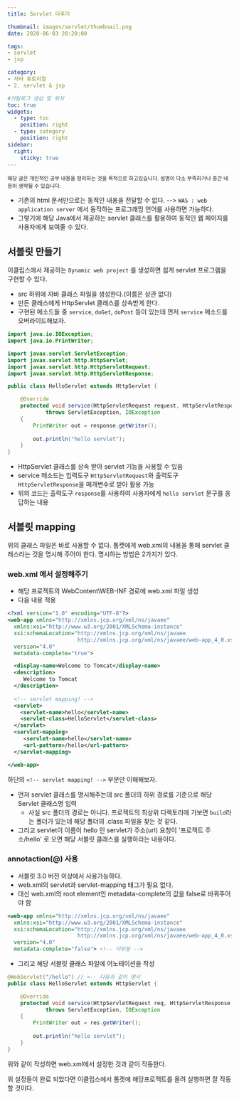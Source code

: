 ```yaml
---
title: Servlet 다루기

thumbnail: images/servlet/thumbnail.png
date: 2020-06-03 20:20:00

tags: 
- servlet
- jsp

category:
- 자바 튜토리얼
- 2. servlet & jsp

#카탈로그 생성 및 위치
toc: true
widgets:
  - type: toc
    position: right
  - type: category
    position: right
sidebar:
  right:
    sticky: true
---
```


<sup>해당 글은 개인적인 공부 내용을 정리하는 것을 목적으로 하고있습니다. 설명이 다소 부족하거나 중간 내용이 생략될 수 있습니다.</sup>

- 기존의 html 문서만으로는 동적인 내용을 전달할 수 없다. --> `WAS : web application server` 에서 동작하는 프로그래밍 언어를 사용하면 가능하다.
- 그렇기에 해당 Java에서 제공하는 servlet 클래스를 활용하여 동적인 웹 페이지를 사용자에게 보여줄 수 있다.
<!-- more -->

## 서블릿 만들기
이클립스에서 제공하는 `Dynamic web project` 를 생성하면 쉽게 servlet 프로그램을 구현할 수 있다.
- src 하위에 자바 클래스 파일을 생성한다.(이름은 상관 없다)
- 만든 클래스에게 HttpServlet 클래스를 상속받게 한다.
- 구현된 메소드들 중 `service`, `doGet`, `doPost` 등이 있는데 먼저 `service` 메소드를 오버라이드해보자.

```java
import java.io.IOException;
import java.io.PrintWriter;

import javax.servlet.ServletException;
import javax.servlet.http.HttpServlet;
import javax.servlet.http.HttpServletRequest;
import javax.servlet.http.HttpServletResponse;

public class HelloServlet extends HttpServlet {

	@Override
	protected void service(HttpServletRequest request, HttpServletResponse response) 
			throws ServletException, IOException 
	{
		PrintWriter out = response.getWriter();
		
		out.println("hello servlet");
	}
}
```
- HttpServlet 클래스를 상속 받아 servlet 기능을 사용할 수 있음
- service 메소드는 입력도구 `HttpServletRequest`와 출력도구 `HttpServletResponse`을 매개변수로 받아 활용 가능
- 위의 코드는 출력도구 `response`를 사용하여 사용자에게 `hello servlet` 문구를 응답하는 내용

## 서블릿 mapping
위의 클래스 파일은 바로 사용할 수 없다. 톰캣에게 web.xml의 내용을 통해 servlet 클래스라는 것을 명시해 주어야 한다. 명시하는 방법은 2가지가 있다.

### web.xml 에서 설정해주기
- 해당 프로젝트의 WebContent\WEB-INF 경로에 web.xml 파일 생성
- 다음 내용 적용

```xml
<?xml version="1.0" encoding="UTF-8"?>
<web-app xmlns="http://xmlns.jcp.org/xml/ns/javaee"
  xmlns:xsi="http://www.w3.org/2001/XMLSchema-instance"
  xsi:schemaLocation="http://xmlns.jcp.org/xml/ns/javaee
                      http://xmlns.jcp.org/xml/ns/javaee/web-app_4_0.xsd"
  version="4.0"
  metadata-complete="true">

  <display-name>Welcome to Tomcat</display-name>
  <description>
     Welcome to Tomcat
  </description>
  
  <!-- servlet mapping! -->
  <servlet>
  	<servlet-name>hello</servlet-name>
  	<servlet-class>HelloServlet</servlet-class>
  </servlet>
  <servlet-mapping>
  	 <servlet-name>hello</servlet-name>
  	 <url-pattern>/hello</url-pattern>
  </servlet-mapping>

</web-app>
```

하단의 `<!-- servlet mapping! -->` 부분만 이해해보자.
- 먼저 servlet 클래스를 명시해주는데 src 폴더의 하위 경로를 기준으로 해당 Servlet 클래스명 입력
    - 사실 src 폴더의 경로는 아니다. 프로젝트의 최상위 디렉토리에 가보면 `build`라는 폴더가 있는데 해당 폴더의 .class 파일을 찾는 것 같다.
- 그리고 servlet이 이름이 hello 인 servlet가 주소(url) 요청이 '프로젝트 주소/hello' 로 오면 해당 서블릿 클래스를 실행하라는 내용이다. 

### annotaction(@) 사용
- 서블릿 3.0 버전 이상에서 사용가능하다.
- web.xml의 servlet과 servlet-mapping 태그가 필요 없다. 
- 대신 web.xml의 root element인 metadata-complete의 값을 false로 바꿔주어야 함

```xml
<web-app xmlns="http://xmlns.jcp.org/xml/ns/javaee"
  xmlns:xsi="http://www.w3.org/2001/XMLSchema-instance"
  xsi:schemaLocation="http://xmlns.jcp.org/xml/ns/javaee
                      http://xmlns.jcp.org/xml/ns/javaee/web-app_4_0.xsd"
  version="4.0"
  metadata-complete="false"> <!-- 이부분 -->
```
- 그리고 해당 서블릿 클래스 파일에 어노테이션을 작성

```java
@WebServlet("/hello") // <-- 다음과 같이 명시
public class HelloServlet extends HttpServlet {

	@Override
	protected void service(HttpServletRequest req, HttpServletResponse res) 
			throws ServletException, IOException 
	{
		PrintWriter out = res.getWriter();
		
		out.println("hello servlet");
	}
}
```
위와 같이 작성하면 web.xml에서 설정한 것과 같이 작동한다.

위 설정들이 완료 되었다면 이클립스에서 톰캣에 해당프로젝트를 올려 실행하면 잘 작동할 것이다.